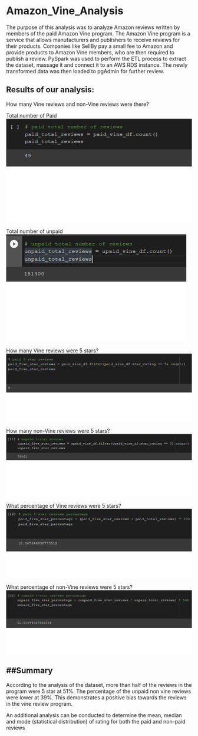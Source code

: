# Amazon_Vine_Analysis

The purpose of this analysis was to analyze Amazon reviews written by members of the paid Amazon Vine program. The Amazon Vine program is a service that allows manufacturers and 
publishers to receive reviews for their products. Companies like SellBy pay a small fee to Amazon and provide products to Amazon Vine members, who are then required to publish a review. PySpark was used to perform the 
ETL process to extract the dataset, massage it and connect it to an AWS RDS instance. The newly transformed data was then loaded to pgAdmin for further review.

## Results of our analysis:

How many Vine reviews and non-Vine reviews were there?
   
 Total number of Paid
 ![image](https://github.com/DmanDJs1/Amazon_Vine_Analysis/blob/main/resources/Paid_total_number_of_reviews.png?raw=true)


Total number of unpaid
 ![image](https://github.com/DmanDJs1/Amazon_Vine_Analysis/blob/main/resources/unpaid_total_number_of_reviews.png?raw=true)	 



How many Vine reviews were 5 stars? 
 ![image](https://github.com/DmanDJs1/Amazon_Vine_Analysis/blob/main/resources/Paid_5_star_reviews.png?raw=true)


How many non-Vine reviews were 5 stars?
 ![image](https://github.com/DmanDJs1/Amazon_Vine_Analysis/blob/main/resources/unpaid_5_star_reviews.png?raw=true)



What percentage of Vine reviews were 5 stars? 
 ![image](https://github.com/DmanDJs1/Amazon_Vine_Analysis/blob/main/resources/Paid_5_star_reviews%20%25.png?raw=true)


What percentage of non-Vine reviews were 5 stars?
 ![image](https://github.com/DmanDJs1/Amazon_Vine_Analysis/blob/main/resources/unpaid_5_star_reviews%20%25.png?raw=true)


##Summary
----------------------------------------------------------

According to the analysis of the dataset, more than half of the reviews in the program were 5 star at 51%. 
The percentage of the unpaid non vine reviews were lower at 39%. 
This demonstrates a positive bias towards the reviews in the vine review program.

An additional analysis can be conducted to determine the mean, median and mode (statistical distribution) 
of rating for both the paid and non-paid reviews
